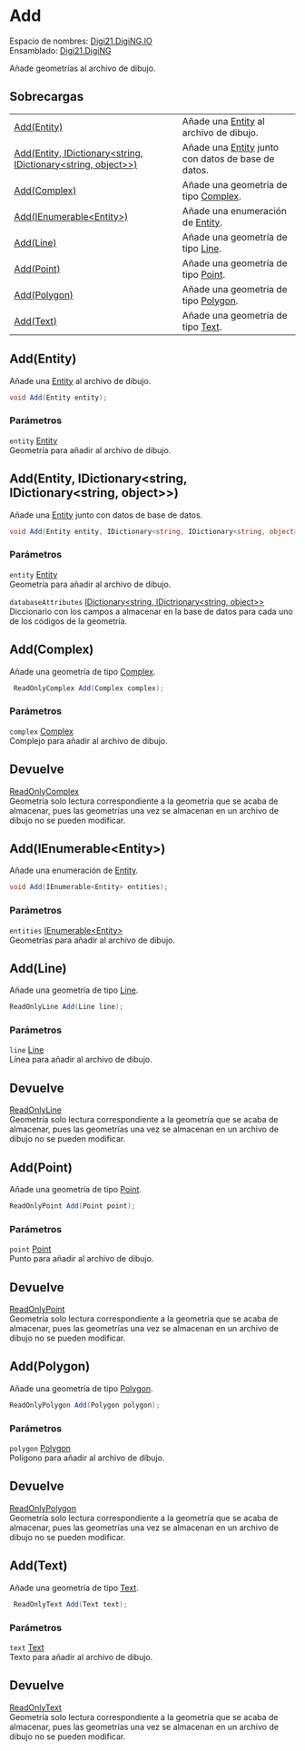 # Add

Espacio de nombres: [Digi21.DigiNG.IO](/digi3d-net/programacion/.net/referencia/digi21.diging/digi21.diging.io/)  
Ensamblado: [Digi21.DigiNG](/digi3d-net/programacion/.net/referencia/digi21.diging.plugin/digi21.diging/)

Añade geometrías al archivo de dibujo.

## Sobrecargas

|  |  |
| :--- | :--- |
| [Add\(Entity\)](add.md#add-entity) | Añade una [Entity](/digi3d-net/programacion/.net/referencia/digi21.diging/digi21.diging.entities/clases/entity/) al archivo de dibujo. |
| [Add\(Entity, IDictionary&lt;string, IDictionary&lt;string, object&gt;&gt;\)](add.md#add-entity-idictionary-less-than-string-idictionary-less-than-string-object-greater-than-greater-than) | Añade una [Entity](/digi3d-net/programacion/.net/referencia/digi21.diging/digi21.diging.entities/clases/entity/) junto con datos de base de datos. |
| [Add\(Complex\)](add.md#add-complex) | Añade una geometría de tipo [Complex](/digi3d-net/programacion/.net/referencia/digi21.diging/digi21.diging.entities/clases/complex/). |
| [Add\(IEnumerable&lt;Entity&gt;\)](add.md#add-ienumerable-less-than-entity-greater-than) | Añade una enumeración de [Entity](/digi3d-net/programacion/.net/referencia/digi21.diging/digi21.diging.entities/clases/entity/). |
| [Add\(Line\)](add.md#add-line) | Añade una geometría de tipo [Line](/digi3d-net/programacion/.net/referencia/digi21.diging/digi21.diging.entities/clases/vertexpointer/propiedades/line.md). |
| [Add\(Point\)](add.md#add-point) | Añade una geometría de tipo [Point](/digi3d-net/programacion/.net/referencia/digi21.diging/digi21.diging.entities/clases/point/). |
| [Add\(Polygon\)](add.md#add-polygon) | Añade una geometría de tipo [Polygon](/digi3d-net/programacion/.net/referencia/digi21.diging/digi21.diging.entities/clases/polygon/). |
| [Add\(Text\)](add.md#add-text) | Añade una geometría de tipo [Text](/digi3d-net/programacion/.net/referencia/digi21.diging/digi21.diging.entities/clases/text/). |

## Add\(Entity\)

Añade una [Entity](/digi3d-net/programacion/.net/referencia/digi21.diging/digi21.diging.entities/clases/entity/) al archivo de dibujo.

```csharp
void Add(Entity entity);
```

### Parámetros

`entity` [Entity](/digi3d-net/programacion/.net/referencia/digi21.diging/digi21.diging.entities/clases/entity/)  
Geometría para añadir al archivo de dibujo.

## Add\(Entity, IDictionary&lt;string, IDictionary&lt;string, object&gt;&gt;\)

Añade una [Entity](/digi3d-net/programacion/.net/referencia/digi21.diging/digi21.diging.entities/clases/entity/) junto con datos de base de datos.

```csharp
void Add(Entity entity, IDictionary<string, IDictionary<string, object>> databaseAttributes);
```

### Parámetros

`entity` [Entity](/digi3d-net/programacion/.net/referencia/digi21.diging/digi21.diging.entities/clases/entity/)  
Geometría para añadir al archivo de dibujo.

`databaseAttributes` [IDictionary&lt;string, IDictrionary&lt;string, object&gt;&gt;](https://docs.microsoft.com/en-us/dotnet/api/system.collections.generic.idictionary-2?view=net-5.0)  
Diccionario con los campos a almacenar en la base de datos para cada uno de los códigos de la geometría.

## Add\(Complex\)

Añade una geometría de tipo [Complex](/digi3d-net/programacion/.net/referencia/digi21.diging/digi21.diging.entities/clases/complex/).

```csharp
 ReadOnlyComplex Add(Complex complex);
```

### Parámetros

`complex` [Complex](/digi3d-net/programacion/.net/referencia/digi21.diging/digi21.diging.entities/clases/complex/)  
Complejo para añadir al archivo de dibujo.

## Devuelve

[ReadOnlyComplex](/digi3d-net/programacion/.net/referencia/digi21.diging/digi21.diging.entities/clases/readonlycomplex/)  
Geometría solo lectura correspondiente a la geometría que se acaba de almacenar, pues las geometrías una vez se almacenan en un archivo de dibujo no se pueden modificar.

## Add\(IEnumerable&lt;Entity&gt;\)

Añade una enumeración de [Entity](/digi3d-net/programacion/.net/referencia/digi21.diging/digi21.diging.entities/clases/entity/).

```csharp
void Add(IEnumerable<Entity> entities);
```

### Parámetros

`entities` [IEnumerable&lt;Entity&gt;](https://docs.microsoft.com/en-us/dotnet/api/system.collections.generic.ienumerator-1?view=net-5.0)  
Geometrías para añadir al archivo de dibujo.

## Add\(Line\)

Añade una geometría de tipo [Line](/digi3d-net/programacion/.net/referencia/digi21.diging/digi21.diging.entities/clases/vertexpointer/propiedades/line.md).

```csharp
ReadOnlyLine Add(Line line);
```

### Parámetros

`line` [Line](/digi3d-net/programacion/.net/referencia/digi21.diging/digi21.diging.entities/clases/vertexpointer/propiedades/line.md)  
Línea para añadir al archivo de dibujo.

## Devuelve

[ReadOnlyLine](/digi3d-net/programacion/.net/referencia/digi21.diging/digi21.diging.entities/clases/readonlyline/)  
Geometría solo lectura correspondiente a la geometría que se acaba de almacenar, pues las geometrías una vez se almacenan en un archivo de dibujo no se pueden modificar.

## Add\(Point\)

Añade una geometría de tipo [Point](/digi3d-net/programacion/.net/referencia/digi21.diging/digi21.diging.entities/clases/point/).

```csharp
ReadOnlyPoint Add(Point point);
```

### Parámetros

`point` [Point](/digi3d-net/programacion/.net/referencia/digi21.diging/digi21.diging.entities/clases/point/)  
Punto para añadir al archivo de dibujo.

## Devuelve

[ReadOnlyPoint](/digi3d-net/programacion/.net/referencia/digi21.diging/digi21.diging.entities/clases/readonlypoint/)  
Geometría solo lectura correspondiente a la geometría que se acaba de almacenar, pues las geometrías una vez se almacenan en un archivo de dibujo no se pueden modificar.

## Add\(Polygon\)

Añade una geometría de tipo [Polygon](/digi3d-net/programacion/.net/referencia/digi21.diging/digi21.diging.entities/clases/polygon/).

```csharp
ReadOnlyPolygon Add(Polygon polygon);
```

### Parámetros

`polygon` [Polygon](/digi3d-net/programacion/.net/referencia/digi21.diging/digi21.diging.entities/clases/polygon/)  
Polígono para añadir al archivo de dibujo.

## Devuelve

[ReadOnlyPolygon](/digi3d-net/programacion/.net/referencia/digi21.diging/digi21.diging.entities/clases/readonlypolygon/)  
Geometría solo lectura correspondiente a la geometría que se acaba de almacenar, pues las geometrías una vez se almacenan en un archivo de dibujo no se pueden modificar.

## Add\(Text\)

Añade una geometría de tipo [Text](/digi3d-net/programacion/.net/referencia/digi21.diging/digi21.diging.entities/clases/text/).

```csharp
 ReadOnlyText Add(Text text);
```

### Parámetros

`text` [Text](/digi3d-net/programacion/.net/referencia/digi21.diging/digi21.diging.entities/clases/text/)  
Texto para añadir al archivo de dibujo.

## Devuelve

[ReadOnlyText](/digi3d-net/programacion/.net/referencia/digi21.diging/digi21.diging.entities/clases/readonlytext/)  
Geometría solo lectura correspondiente a la geometría que se acaba de almacenar, pues las geometrías una vez se almacenan en un archivo de dibujo no se pueden modificar.

















